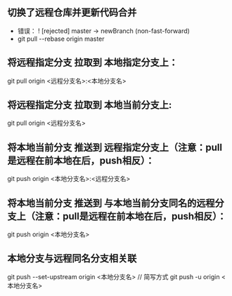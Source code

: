 ## 切换了远程仓库并更新代码合并
 - 错误： ! [rejected]        master     -> newBranch  (non-fast-forward)   
 - git pull --rebase origin master
##  将远程指定分支 拉取到 本地指定分支上：
git pull origin <远程分支名>:<本地分支名>
## 将远程指定分支 拉取到 本地当前分支上:
git pull origin <远程分支名>
## 将本地当前分支 推送到 远程指定分支上（注意：pull是远程在前本地在后，push相反）：
git push origin <本地分支名>:<远程分支名>
## 将本地当前分支 推送到 与本地当前分支同名的远程分支上（注意：pull是远程在前本地在后，push相反）：
git push origin <本地分支名>

## 本地分支与远程同名分支相关联
git push --set-upstream origin <本地分支名>
// 简写方式
git push -u origin <本地分支名>